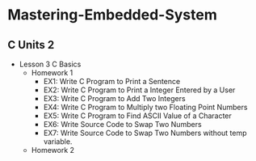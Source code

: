 # Mastering-Embedded-System

  ## C Units 2
-  Lesson 3 C Basics
      -  Homework 1
          -  EX1: Write C Program to Print a Sentence
          -  EX2: Write C Program to Print a Integer Entered by a User
          -  EX3: Write C Program to Add Two Integers
          -  EX4: Write C Program to Multiply two Floating Point Numbers
          -  EX5: Write C Program to Find ASCII Value of a Character
          -  EX6: Write Source Code to Swap Two Numbers
          -  EX7: Write Source Code to Swap Two Numbers without temp variable.
      -  Homework 2
